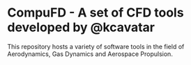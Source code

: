 # CompuFD - A set of CFD tools developed by @kcavatar

This repository hosts a variety of software tools in the field of Aerodynamics, Gas Dynamics and Aerospace Propulsion.

